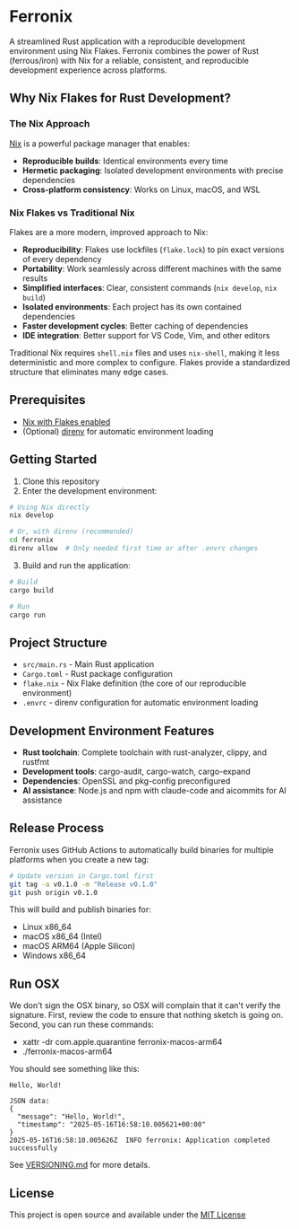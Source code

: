 # Ferronix

A streamlined Rust application with a reproducible development environment using Nix Flakes. Ferronix combines the power of Rust (ferrous/iron) with Nix for a reliable, consistent, and reproducible development experience across platforms.

## Why Nix Flakes for Rust Development?

### The Nix Approach

[Nix](https://nixos.org/) is a powerful package manager that enables:
- **Reproducible builds**: Identical environments every time
- **Hermetic packaging**: Isolated development environments with precise dependencies
- **Cross-platform consistency**: Works on Linux, macOS, and WSL

### Nix Flakes vs Traditional Nix

Flakes are a more modern, improved approach to Nix:

- **Reproducibility**: Flakes use lockfiles (`flake.lock`) to pin exact versions of every dependency
- **Portability**: Work seamlessly across different machines with the same results
- **Simplified interfaces**: Clear, consistent commands (`nix develop`, `nix build`)
- **Isolated environments**: Each project has its own contained dependencies
- **Faster development cycles**: Better caching of dependencies
- **IDE integration**: Better support for VS Code, Vim, and other editors

Traditional Nix requires `shell.nix` files and uses `nix-shell`, making it less deterministic and more complex to configure. Flakes provide a standardized structure that eliminates many edge cases.

## Prerequisites

- [Nix with Flakes enabled](https://nixos.org/download.html)
- (Optional) [direnv](https://direnv.net/) for automatic environment loading

## Getting Started

1. Clone this repository
2. Enter the development environment:

```bash
# Using Nix directly
nix develop

# Or, with direnv (recommended)
cd ferronix
direnv allow  # Only needed first time or after .envrc changes
```

3. Build and run the application:

```bash
# Build
cargo build

# Run
cargo run
```

## Project Structure

- `src/main.rs` - Main Rust application
- `Cargo.toml` - Rust package configuration
- `flake.nix` - Nix Flake definition (the core of our reproducible environment)
- `.envrc` - direnv configuration for automatic environment loading

## Development Environment Features

- **Rust toolchain**: Complete toolchain with rust-analyzer, clippy, and rustfmt
- **Development tools**: cargo-audit, cargo-watch, cargo-expand
- **Dependencies**: OpenSSL and pkg-config preconfigured
- **AI assistance**: Node.js and npm with claude-code and aicommits for AI assistance

## Release Process

Ferronix uses GitHub Actions to automatically build binaries for multiple platforms when you create a new tag:

```bash
# Update version in Cargo.toml first
git tag -a v0.1.0 -m "Release v0.1.0"
git push origin v0.1.0
```

This will build and publish binaries for:
- Linux x86_64
- macOS x86_64 (Intel)
- macOS ARM64 (Apple Silicon)
- Windows x86_64

## Run OSX

We don't sign the OSX binary, so OSX will complain that it can't verify the signature. First, review the code to ensure that nothing sketch is going on. Second, you can run these commands:

- xattr -dr com.apple.quarantine ferronix-macos-arm64
- ./ferronix-macos-arm64

You should see something like this:
```
Hello, World!

JSON data:
{
  "message": "Hello, World!",
  "timestamp": "2025-05-16T16:58:10.005621+00:00"
}
2025-05-16T16:58:10.005626Z  INFO ferronix: Application completed successfully
```

See [VERSIONING.md](VERSIONING.md) for more details.

## License

This project is open source and available under the [MIT License](LICENSE)
